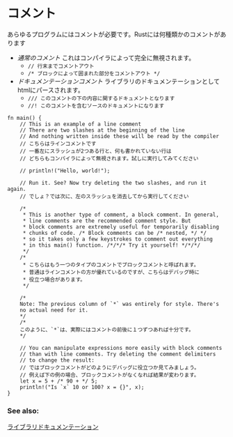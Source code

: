 <!--
# Comments
-->
# コメント

<!--
Any program requires comments, and Rust supports
a few different varieties:
-->
あらゆるプログラムにはコメントが必要です。Rustには何種類かのコメントがあります

<!--
* *Regular comments* which are ignored by the compiler:
   * `// Line comments which go to the end of the line.`
   * `/* Block comments which go to the closing delimiter. */`
* *Doc comments* which are parsed into HTML library
  [documentation][docs]:
   * `/// Generate library docs for the following item.`
   * `//! Generate library docs for the enclosing item.`
-->
* *通常のコメント* これはコンパイラによって完全に無視されます。
   * `// 行末までコメントアウト`
   * `/* ブロックによって囲まれた部分をコメントアウト */`
* *ドキュメンテーションコメント* ライブラリのドキュメンテーションとしてhtmlにパースされます。
   * `/// このコメントの下の内容に関するドキュメントとなります`
   * `//! このコメントを含むソースのドキュメントになります`

```rust,editable
fn main() {
    // This is an example of a line comment
    // There are two slashes at the beginning of the line
    // And nothing written inside these will be read by the compiler
    // こちらはラインコメントです
    // 一番左にスラッシュが2つある行と、何も書かれていない行は
    // どちらもコンパイラによって無視されます。試しに実行してみてください

    // println!("Hello, world!");

    // Run it. See? Now try deleting the two slashes, and run it again.
    // でしょ？では次に、左のスラッシュを消去してから実行してください

    /* 
     * This is another type of comment, a block comment. In general,
     * line comments are the recommended comment style. But
     * block comments are extremely useful for temporarily disabling
     * chunks of code. /* Block comments can be /* nested, */ */
     * so it takes only a few keystrokes to comment out everything
     * in this main() function. /*/*/* Try it yourself! */*/*/
     */
    /*
     * こちらはもう一つのタイプのコメントでブロックコメントと呼ばれます。
     * 普通はラインコメントの方が優れているのですが、こちらはデバッグ時に
     * 役立つ場合があります。
     */

    /*
    Note: The previous column of `*` was entirely for style. There's
    no actual need for it.
    */
    /*
    このように、`*`は、実際にはコメントの前後に１つずつあれば十分です。
    */

    // You can manipulate expressions more easily with block comments
    // than with line comments. Try deleting the comment delimiters
    // to change the result:
    // ではブロックコメントがどのようにデバッグに役立つか見てみましょう。
    // 例えば下の例の場合、ブロックコメントがなくなれば結果が変わります。
    let x = 5 + /* 90 + */ 5;
    println!("Is `x` 10 or 100? x = {}", x);
}

```

### See also:

<!--
[Library documentation][docs]
-->
[ライブラリドキュメンテーション][docs]

[docs]: ../meta/doc.md
